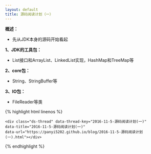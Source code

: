 ```yaml
---
layout: default
title: 源码阅读计划（一）
---
```

**概述：** 
- 先从JDK本身的源码开始看起

**1、JDK的工具包：** 

- List接口和ArrayList、LinkedList实现，HashMap和TreeMap等

**2、core包：** 
- String、StringBuffer等

**3、IO包：** 
- FileReader等类

{% highlight html linenos %}
<!-- 多说评论框 start -->
	<div class="ds-thread" data-thread-key="2016-11-5-源码阅读计划(一)" 
	data-title="2016-11-5-源码阅读计划(一)" 
	data-url="https://panyi5202.github.io/blog/2016-11-5-源码阅读计划(一).html"></div>
<!-- 多说评论框 end -->
<!-- 多说公共JS代码 start (一个网页只需插入一次) -->
<script type="text/javascript">
var duoshuoQuery = {short_name:"panyi5202"};
	(function() {
		var ds = document.createElement('script');
		ds.type = 'text/javascript';ds.async = true;
		ds.src = (document.location.protocol == 'https:' ? 'https:' : 'http:') + '//static.duoshuo.com/embed.js';
		ds.charset = 'UTF-8';
		(document.getElementsByTagName('head')[0] 
		 || document.getElementsByTagName('body')[0]).appendChild(ds);
	})();
	</script>
<!-- 多说公共JS代码 end -->
{% endhighlight %}